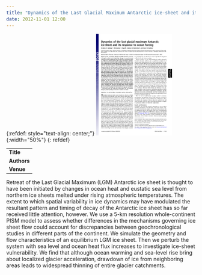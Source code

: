 ```yaml
---
title: "Dynamics of the Last Glacial Maximum Antarctic ice-sheet and its response to ocean forcing"
date: 2012-11-01 12:00
---
```


{:refdef: style="text-align: center;"}
![](/img/applications/golledgeetal2012-pnas.png){:width="50%"}
{: refdef}


||
|-
| **Title** | [Dynamics of the Last Glacial Maximum Antarctic ice-sheet and its response to ocean forcing](http://www.pnas.org/content/early/2012/09/10/1205385109.abstract) |
| **Authors** | [Nick Golledge](http://www.victoria.ac.nz/antarctic/about/staff/nick-golledge) and others |
| **Venue** |  [Proc. National Academy of Sciences](http://www.pnas.org/)  |

Retreat of the Last Glacial Maximum (LGM) Antarctic ice sheet is thought to have been initiated by changes in ocean heat and eustatic sea level from northern ice sheets melted under rising atmospheric temperatures. The extent to which spatial variability in ice dynamics may have modulated the resultant pattern and timing of decay of the Antarctic ice sheet has so far received little attention, however. We use a 5-km resolution whole-continent PISM model to assess whether differences in the mechanisms governing ice sheet flow could account for discrepancies between geochronological studies in different parts of the continent. We simulate the geometry and flow characteristics of an equilibrium LGM ice sheet. Then we perturb the system with sea level and ocean heat flux increases to investigate ice-sheet vulnerability. We find that although ocean warming and sea-level rise bring about localized glacier acceleration, drawdown of ice from neighboring areas leads to widespread thinning of entire glacier catchments.


